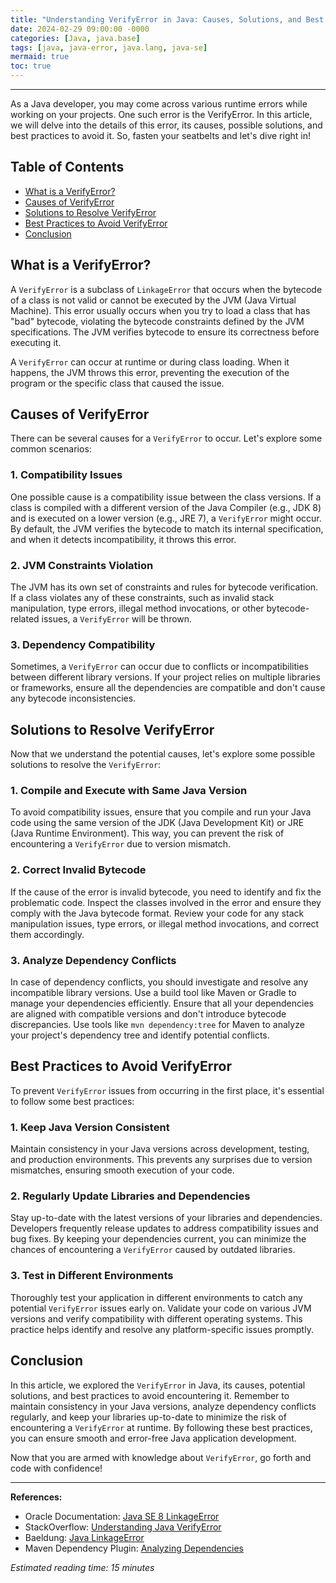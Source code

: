 ```yaml
---
title: "Understanding VerifyError in Java: Causes, Solutions, and Best Practices"
date: 2024-02-29 09:00:00 -0000
categories: [Java, java.base]
tags: [java, java-error, java.lang, java-se]
mermaid: true
toc: true
---
```



---

As a Java developer, you may come across various runtime errors while working on your projects. One such error is the VerifyError. In this article, we will delve into the details of this error, its causes, possible solutions, and best practices to avoid it. So, fasten your seatbelts and let's dive right in!

## Table of Contents

- [What is a VerifyError?](#what-is-a-verifyerror)
- [Causes of VerifyError](#causes-of-verifyerror)
- [Solutions to Resolve VerifyError](#solutions-to-resolve-verifyerror)
- [Best Practices to Avoid VerifyError](#best-practices-to-avoid-verifyerror)
- [Conclusion](#conclusion) 

## What is a VerifyError?

A `VerifyError` is a subclass of `LinkageError` that occurs when the bytecode of a class is not valid or cannot be executed by the JVM (Java Virtual Machine). This error usually occurs when you try to load a class that has "bad" bytecode, violating the bytecode constraints defined by the JVM specifications. The JVM verifies bytecode to ensure its correctness before executing it.

A `VerifyError` can occur at runtime or during class loading. When it happens, the JVM throws this error, preventing the execution of the program or the specific class that caused the issue.

## Causes of VerifyError

There can be several causes for a `VerifyError` to occur. Let's explore some common scenarios:

### 1. Compatibility Issues

One possible cause is a compatibility issue between the class versions. If a class is compiled with a different version of the Java Compiler (e.g., JDK 8) and is executed on a lower version (e.g., JRE 7), a `VerifyError` might occur. By default, the JVM verifies the bytecode to match its internal specification, and when it detects incompatibility, it throws this error.

### 2. JVM Constraints Violation

The JVM has its own set of constraints and rules for bytecode verification. If a class violates any of these constraints, such as invalid stack manipulation, type errors, illegal method invocations, or other bytecode-related issues, a `VerifyError` will be thrown.

### 3. Dependency Compatibility

Sometimes, a `VerifyError` can occur due to conflicts or incompatibilities between different library versions. If your project relies on multiple libraries or frameworks, ensure all the dependencies are compatible and don't cause any bytecode inconsistencies.

## Solutions to Resolve VerifyError

Now that we understand the potential causes, let's explore some possible solutions to resolve the `VerifyError`:

### 1. Compile and Execute with Same Java Version

To avoid compatibility issues, ensure that you compile and run your Java code using the same version of the JDK (Java Development Kit) or JRE (Java Runtime Environment). This way, you can prevent the risk of encountering a `VerifyError` due to version mismatch.

### 2. Correct Invalid Bytecode

If the cause of the error is invalid bytecode, you need to identify and fix the problematic code. Inspect the classes involved in the error and ensure they comply with the Java bytecode format. Review your code for any stack manipulation issues, type errors, or illegal method invocations, and correct them accordingly.

### 3. Analyze Dependency Conflicts

In case of dependency conflicts, you should investigate and resolve any incompatible library versions. Use a build tool like Maven or Gradle to manage your dependencies efficiently. Ensure that all your dependencies are aligned with compatible versions and don't introduce bytecode discrepancies. Use tools like `mvn dependency:tree` for Maven to analyze your project's dependency tree and identify potential conflicts.

## Best Practices to Avoid VerifyError

To prevent `VerifyError` issues from occurring in the first place, it's essential to follow some best practices:

### 1. Keep Java Version Consistent

Maintain consistency in your Java versions across development, testing, and production environments. This prevents any surprises due to version mismatches, ensuring smooth execution of your code.

### 2. Regularly Update Libraries and Dependencies

Stay up-to-date with the latest versions of your libraries and dependencies. Developers frequently release updates to address compatibility issues and bug fixes. By keeping your dependencies current, you can minimize the chances of encountering a `VerifyError` caused by outdated libraries.

### 3. Test in Different Environments

Thoroughly test your application in different environments to catch any potential `VerifyError` issues early on. Validate your code on various JVM versions and verify compatibility with different operating systems. This practice helps identify and resolve any platform-specific issues promptly.

## Conclusion

In this article, we explored the `VerifyError` in Java, its causes, potential solutions, and best practices to avoid encountering it. Remember to maintain consistency in your Java versions, analyze dependency conflicts regularly, and keep your libraries up-to-date to minimize the risk of encountering a `VerifyError` at runtime. By following these best practices, you can ensure smooth and error-free Java application development.

Now that you are armed with knowledge about `VerifyError`, go forth and code with confidence!

---

**References:**

- Oracle Documentation: [Java SE 8 LinkageError](https://docs.oracle.com/javase/8/docs/api/java/lang/LinkageError.html)
- StackOverflow: [Understanding Java VerifyError](https://stackoverflow.com/questions/7839275/understanding-java-verifyerror)
- Baeldung: [Java LinkageError](https://www.baeldung.com/java-linkageerror)
- Maven Dependency Plugin: [Analyzing Dependencies](https://maven.apache.org/plugins/maven-dependency-plugin/usage.html)

*Estimated reading time: 15 minutes*